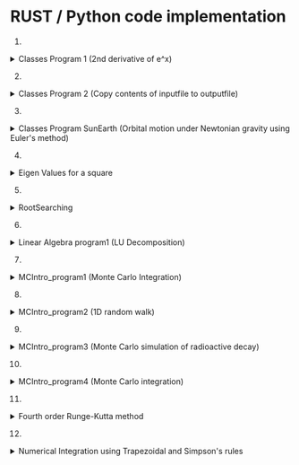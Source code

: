 # RUST / Python code implementation

1. 
<details>
<summary>Classes Program 1 (2nd derivative of e^x)</summary>


1. Input parameters : h(initial step size), x(point of eval), n (number of steps, halves of h)
2. 2 lists created : for step sizes and for corresponding values of second derivatives
3. For n iterations:
    - Compute derivative by cntral difference formula
    - Append  h and approximation to the corresponding lists
    - Half h for next iteration
4. Calculate error by computing true value and for each approximation compute relative error
5. Write step size and relative error to file

-   <details>
    <summary>RUST implementation</summary>
    <pre><code class="language-rust">
    use std::fs::File;
    use std::io::{self, Write, BufRead};
    use std::f64::consts::E;

    use std::f64;

    fn main() {
        let stdin = io::stdin();

        println!("Initial stepsize:");
        let initial_step = read_input(&stdin).trim().parse::<f64>().unwrap();

        println!("Evaluate at point x:");
        let x = read_input(&stdin).trim().parse::<f64>().unwrap();

        println!("Number of steps (stepsize will be halved each iteration):");
        let number_of_steps = read_input(&stdin).trim().parse::<usize>().unwrap();

        let (h_steps, computed_derivatives) = compute_second_derivative(number_of_steps, x, initial_step);

        write_output(&h_steps, &computed_derivatives, x).expect("Failed to write to file");
    }

    fn read_input(stdin: &io::Stdin) -> String {
        let mut line = String::new();
        stdin.lock().read_line(&mut line).unwrap();
        line
    }

    fn compute_second_derivative(n: usize, x: f64, mut h: f64) -> (Vec<f64>, Vec<f64>) {
        let mut h_steps = Vec::with_capacity(n);
        let mut computed = Vec::with_capacity(n);
        for _ in 0..n {
            h_steps.push(h);
            let deriv = (f64::exp(x + h) - 2.0 * f64::exp(x) + f64::exp(x - h)) / (h * h);
            computed.push(deriv);
            h /= 2.0;
        }
        (h_steps, computed)
    }

    fn write_output(h_steps: &Vec<f64>, computed: &Vec<f64>, x: f64) -> io::Result<()> {
        let mut file = File::create("out.dat")?;
        for (h, approx) in h_steps.iter().zip(computed.iter()) {
            let rel_error = (approx - f64::exp(x)).abs() / f64::exp(x);
            writeln!(file, "{:.6} {:12.5e}", h.log10(), rel_error.log10())?;
        }
        Ok(())
    }
    </code></pre>

    ### Output

    ![Code run](outputs/rust/classes_program1_1.png)
    ![Output file](outputs/rust/classes_program1_2.png)

    </details>

-   <details>
    <summary>Python implementation</summary>
    <pre><code class="language-python">
    def factorial(n):
        result = 1
        for i in range(2, n + 1):
            result *= i
        return result

    def exp_approx(x, terms=20):
        total = 0.0
        for k in range(terms):
            total += (x ** k) / factorial(k)
        return total

    def compute_second_derivative(n, x, h):
        h_steps = []
        computed = []
        for _ in range(n):
            h_steps.append(h)
            approx = (exp_approx(x + h) - 2 * exp_approx(x) + exp_approx(x - h)) / (h * h)
            computed.append(approx)
            h /= 2
        return h_steps, computed

    def write_output(h_steps, computed, x):
        with open("out.dat", "w") as f:
            true_val = exp_approx(x)
            for h, approx in zip(h_steps, computed):
                rel_error = abs(approx - true_val) / true_val
                f.write(f"{h:.6e} {rel_error:.5e}\n")

    initial_step = float(input("Initial stepsize: "))
    x = float(input("Evaluate at point x: "))
    number_of_steps = int(input("Number of steps: "))

    h_steps, computed = compute_second_derivative(number_of_steps, x, initial_step)
    write_output(h_steps, computed, x)
    print("Results written to out.dat")
    </code></pre>

    ### Output

    ![Code run](outputs/python/classes_program1_1.png)
    ![Output file](outputs/python/classes_program1_2.png)
    
    </details>


</details>


2. 
<details>
<summary>Classes Program 2 (Copy contents of inputfile to outputfile)</summary>


1. Take in arguments from command line : input file and output file.
2. Attempt to open the input file for reading and exit if it fails
3. Create or open the output file for writing
4. Read the input file line-by-line and write each line to the output file

-   <details>
    <summary>RUST implementation</summary>
    <pre><code class="language-rust">
    use std::env;
    use std::fs::File;
    use std::io::{self, BufRead, BufReader, Write};

    fn main() {
        let args: Vec<String> = env::args().collect();
        if args.len() != 3 {
            eprintln!("Usage: {} <infile> <outfile>", args[0]);
            std::process::exit(1);
        }
        let infile_name = &args[1];
        let outfile_name = &args[2];
        let infile = File::open(infile_name).unwrap_or_else(|_| {
            eprintln!("Oops! Could not read {}", infile_name);
            std::process::exit(1);
        });
        let reader = BufReader::new(infile);
        let mut outfile = File::create(outfile_name).unwrap_or_else(|_| {
            eprintln!("Oops! Could not open {} for writing", outfile_name);
            std::process::exit(1);
        });
        for line in reader.lines() {
            match line {
                Ok(content) => {
                    writeln!(outfile, "{}", content).unwrap();
                }
                Err(e) => {
                    eprintln!("Error reading line: {}", e);
                }
            }
        }
        println!("Copied contents from {} to {}", infile_name, outfile_name);
    }
    </code></pre>

    ### Output

    ![Code run](outputs/rust/classes_program2_1.png)
    ![Output file](outputs/rust/classes_program2_2.png)

    </details>

-   <details>
    <summary>Python implementation</summary>
    <pre><code class="language-python">
    import sys

    if len(sys.argv) != 3:
        print(f"Usage: {sys.argv[0]} <infile> <outfile>")
        sys.exit(1)

    infile_name = sys.argv[1]
    outfile_name = sys.argv[2]

    try:
        with open(infile_name, 'r') as infile:
            try:
                with open(outfile_name, 'w') as outfile:
                    for line in infile:
                        outfile.write(line)
            except IOError:
                print(f"Oops! Could not open {outfile_name} for writing")
                sys.exit(1)
    except IOError:
        print(f"Oops! Could not read {infile_name}")
        sys.exit(1)

    print(f"Copied contents from {infile_name} to {outfile_name}")
    </code></pre>

    ### Output

    ![Code run](outputs/python/classes_program2_1.png)
    ![Output file](outputs/python/classes_program2_2.png)
    
    </details>


</details>


3. 
<details>
<summary>Classes Program SunEarth (Orbital motion under Newtonian gravity using Euler's method)</summary>


1. Initialize the parameters
    - m: total simulation time
    - dt: time step
    - t0: initial tile
    - (x,y): (1.0,0.0)
    - velocity (vx, vy): (2*pi , 0)
2. Iterate over time
    - For each time step, compute new position based on current velocity
    - Update the velocity based on gravitational accelaration
3. Calculate derived values i.e. radius and speed
4. Store values at each time step: t, r, v and write them in a file

-   <details>
    <summary>RUST implementation</summary>
    <pre><code class="language-rust">
    use std::fs::File;
    use std::io::{self, Write};
    use std::f64::consts::PI;

    fn solver(m: f64, dt: f64, t0: f64) -> (Vec<f64>, Vec<f64>, Vec<f64>) {
        let num_intervals = (m / dt).round() as usize;
        println!("Time steps: {}", num_intervals);

        let mut t: Vec<f64> = Vec::with_capacity(num_intervals + 1);
        let mut x: Vec<f64> = Vec::with_capacity(num_intervals + 1);
        let mut y: Vec<f64> = Vec::with_capacity(num_intervals + 1);
        let mut vx: Vec<f64> = Vec::with_capacity(num_intervals + 1);
        let mut vy: Vec<f64> = Vec::with_capacity(num_intervals + 1);
        let mut r: Vec<f64> = Vec::with_capacity(num_intervals + 1);
        let mut v: Vec<f64> = Vec::with_capacity(num_intervals + 1);

        let pi4 = 4.0 * PI * PI;

        t.push(t0);
        x.push(1.0);
        y.push(0.0);
        vx.push(2.0 * PI);
        vy.push(0.0);
        r.push((x[0] * x[0] + y[0] * y[0]).sqrt());
        v.push((vx[0] * vx[0] + vy[0] * vy[0]).sqrt());

        for n in 0..num_intervals {
            let tn = t0 + (n as f64 + 1.0) * dt;
            t.push(tn);

            let xn = x[n] + dt * vx[n];
            let yn = y[n] + dt * vy[n];
            x.push(xn);
            y.push(yn);

            let r3 = (xn * xn + yn * yn).powf(1.5);
            let vxn = vx[n] - dt * pi4 * xn / r3;
            let vyn = vy[n] - dt * pi4 * yn / r3;
            vx.push(vxn);
            vy.push(vyn);

            v.push((vxn * vxn + vyn * vyn).sqrt());
            r.push((xn * xn + yn * yn).sqrt());
        }

        (r, v, t)
    }

    fn save_to_csv(filename: &str, t: &[f64], r: &[f64], v: &[f64]) -> io::Result<()> {
        let mut file = File::create(filename)?;
        writeln!(file, "time,radius,speed")?;
        for i in 0..t.len() {
            writeln!(file, "{:.5},{:.5},{:.5}", t[i], r[i], v[i])?;
        }
        Ok(())
    }

    fn main() {
        let m = 20.0;
        let dt = 0.01;
        let t0 = 0.0;

        let (r, v, t) = solver(m, dt, t0);

        if let Err(e) = save_to_csv("orbit.csv", &t, &r, &v) {
            eprintln!("Failed to save data: {}", e);
        } else {
            println!("Simulation complete. Output written to orbit.csv");
        }
    }
    </code></pre>

    ### Output

    ![Code run](outputs/rust/classes_sunearth_1.png)
    ![Output file](outputs/rust/classes_sunearth_2.png)

    </details>

-   <details>
    <summary>Python implementation</summary>
    <pre><code class="language-python">
    import csv

    PI = 3.141592653589793
    PI4 = 4 * PI * PI

    def solver(m, dt, t0):
        num_intervals = round(m / dt)
        print(f"Time steps: {num_intervals}")

        t = [t0]
        x = [1.0]
        y = [0.0]
        vx = [2.0 * PI]
        vy = [0.0]
        r = [(x[0]**2 + y[0]**2)**0.5]
        v = [(vx[0]**2 + vy[0]**2)**0.5]

        for n in range(num_intervals):
            tn = t0 + (n + 1) * dt
            t.append(tn)

            xn = x[n] + dt * vx[n]
            yn = y[n] + dt * vy[n]
            x.append(xn)
            y.append(yn)

            r3 = (xn**2 + yn**2)**1.5
            vxn = vx[n] - dt * PI4 * xn / r3
            vyn = vy[n] - dt * PI4 * yn / r3
            vx.append(vxn)
            vy.append(vyn)

            v.append((vxn**2 + vyn**2)**0.5)
            r.append((xn**2 + yn**2)**0.5)

        return r, v, t

    def save_to_csv(filename, t, r, v):
        with open(filename, 'w', newline='') as file:
            writer = csv.writer(file)
            writer.writerow(['time', 'radius', 'speed'])
            for i in range(len(t)):
                writer.writerow([f"{t[i]:.5f}", f"{r[i]:.5f}", f"{v[i]:.5f}"])

    m = 20.0
    dt = 0.01
    t0 = 0.0

    r, v, t = solver(m, dt, t0)

    try:
        save_to_csv("orbit.csv", t, r, v)
        print("Simulation complete. Output written to orbit.csv")
    except IOError as e:
        print(f"Failed to save data: {e}")
    </code></pre>

    ### Output

    ![Code run](outputs/python/classes_sunearth_1.png)
    ![Output file](outputs/python/classessunearth_2.png)
    
    </details>


</details>


4. 
<details>
<summary>Eigen Values for a square</summary>


1. Read input matrix of size n from user ( A matrix )
2. Decompose A matrix into an orthogonal matrix Q and upper triangular matrix R.
3. Set A  = R x Q
4. Repeat the steps 2 and 3 for a set number of times
5. Diagonal elements of A represent approximate eigenvalues

-   <details>
    <summary>RUST implementation</summary>
    <pre><code class="language-rust">
    use std::io;

    fn main() {
        println!("Enter matrix size n:");

        let mut input = String::new();
        io::stdin().read_line(&mut input).unwrap();
        let n: usize = input.trim().parse().unwrap();

        let mut matrix = vec![vec![0.0; n]; n];
        println!("Enter the matrix elements row by row:");

        for i in 0..n {
            input.clear();
            println!("Row {}:", i + 1);
            io::stdin().read_line(&mut input).unwrap();
            let row: Vec<f64> = input
                .trim()
                .split_whitespace()
                .map(|x| x.parse().unwrap())
                .collect();
            matrix[i] = row;
        }

        println!("\nMatrix:");
        for row in &matrix {
            println!("{:?}", row);
        }

        let eigenvalues = qr_algorithm(matrix, 100);
        println!("\nApproximated Eigenvalues:");
        for (i, lambda) in eigenvalues.iter().enumerate() {
            println!("lambda{} ≈ {:.6}", i + 1, lambda);
        }
    }

    fn transpose(a: &Vec<Vec<f64>>) -> Vec<Vec<f64>> {
        let n = a.len();
        let mut result = vec![vec![0.0; n]; n];
        for i in 0..n {
            for j in 0..n {
                result[j][i] = a[i][j];
            }
        }
        result
    }

    fn mat_mul(a: &Vec<Vec<f64>>, b: &Vec<Vec<f64>>) -> Vec<Vec<f64>> {
        let n = a.len();
        let mut result = vec![vec![0.0; n]; n];
        for i in 0..n {
            for j in 0..n {
                for k in 0..n {
                    result[i][j] += a[i][k] * b[k][j];
                }
            }
        }
        result
    }

    fn qr_decomposition(a: Vec<Vec<f64>>) -> (Vec<Vec<f64>>, Vec<Vec<f64>>) {
        let n = a.len();
        let mut q = vec![vec![0.0; n]; n];
        let mut r = vec![vec![0.0; n]; n];
        let mut a_t = transpose(&a);

        for i in 0..n {
            let mut v = a_t[i].clone();

            for j in 0..i {
                let dot = dot_product(&a_t[i], &q[j]);
                r[j][i] = dot;
                for k in 0..n {
                    v[k] -= dot * q[j][k];
                }
            }

            let norm = (v.iter().map(|x| x * x).sum::<f64>()).sqrt();
            for k in 0..n {
                q[i][k] = v[k] / norm;
            }
            r[i][i] = norm;
        }

        (transpose(&q), r)
    }

    fn dot_product(a: &Vec<f64>, b: &Vec<f64>) -> f64 {
        a.iter().zip(b).map(|(x, y)| x * y).sum()
    }

    fn qr_algorithm(mut a: Vec<Vec<f64>>, iterations: usize) -> Vec<f64> {
        for _ in 0..iterations {
            let (q, r) = qr_decomposition(a.clone());
            a = mat_mul(&r, &q);
        }
        (0..a.len()).map(|i| a[i][i]).collect()
    }
    </code></pre>

    ### Output

    ![Code run](outputs/rust/eigenvalues.png)

    </details>

-   <details>
    <summary>Python implementation</summary>
    <pre><code class="language-python">
    def transpose(matrix):
        return [list(row) for row in zip(*matrix)]

    def dot_product(a, b):
        return sum(x * y for x, y in zip(a, b))

    def mat_mul(a, b):
        n = len(a)
        result = [[0.0] * n for _ in range(n)]
        for i in range(n):
            for j in range(n):
                for k in range(n):
                    result[i][j] += a[i][k] * b[k][j]
        return result

    def qr_decomposition(a):
        n = len(a)
        q = [[0.0] * n for _ in range(n)]
        r = [[0.0] * n for _ in range(n)]
        a_t = transpose(a)

        for i in range(n):
            v = a_t[i][:]
            for j in range(i):
                dot = dot_product(a_t[i], q[j])
                r[j][i] = dot
                for k in range(n):
                    v[k] -= dot * q[j][k]
            norm = sum(x**2 for x in v)**0.5
            for k in range(n):
                q[i][k] = v[k] / norm
            r[i][i] = norm

        return transpose(q), r

    def qr_algorithm(a, iterations):
        for _ in range(iterations):
            q, r = qr_decomposition(a)
            a = mat_mul(r, q)
        return [a[i][i] for i in range(len(a))]

    n = int(input("Enter matrix size n: "))
    matrix = []
    print("Enter the matrix elements row by row:")
    for i in range(n):
        row = list(map(float, input(f"Row {i+1}: ").strip().split()))
        matrix.append(row)

    print("\nMatrix:")
    for row in matrix:
        print(row)

    eigenvalues = qr_algorithm(matrix, 100)

    print("\nApproximated Eigenvalues:")
    for i, lam in enumerate(eigenvalues):
        print(f"lambda{i+1} ≈ {lam:.6f}")
    </code></pre>

    ### Output

    ![Code run](outputs/python/eigenvalues.png)
    
    </details>


</details>


5. 
<details>
<summary>RootSearching</summary>

Methods:
    - Bisection Method
        1. Choose interval [a,b] such as f(a) . f(b) < 0
        2. Compute the middle point c = (a+b)/2
        3. If f(c) is close enough to 0, return c
        4. Replace either a or b dpending on sign if f(c)
        5. Repeat until tolerance or max iterations reached
    
    - Secant Method
        1. Start with 2 initial guesses x0 and x1
        2. Compute next point x2
        3. If |x2 - x1| < tolerence, return x2
        4. Set x0 = x1 and x1 = x2
        5. Repeact until convergence
    
    - Newton-Raphson Method
        1. Start with initial guess x0
        2. Compute x1
        3. If |x1 - x0| < tolerence, return x1
        4. Set x0 = x1
        5. Repeat until convergence or derivative too small

-   <details>
    <summary>RUST implementation</summary>
    <pre><code class="language-rust">
    fn func(x: f64) -> f64 {
        x.powi(3) - x - 2.0
    }

    fn func_derivative(x: f64) -> f64 {
        3.0 * x.powi(2) - 1.0
    }

    fn bisection(f: fn(f64) -> f64, mut a: f64, mut b: f64, tol: f64, nmax: usize) -> Option<f64> {
        for n in 1..=nmax {
            let c = (a + b) / 2.0;
            println!("n={}\ta={:.6}\tb={:.6}\tc={:.6}\tf(c)={:.6}", n, a, b, c, f(c));
            if f(c).abs() < tol || (b - a).abs() / 2.0 < tol {
                return Some(c);
            }

            if f(c) * f(a) > 0.0 {
                a = c;
            } else {
                b = c;
            }
        }
        None
    }

    fn secant(f: fn(f64) -> f64, mut x0: f64, mut x1: f64, tol: f64, nmax: usize) -> Option<f64> {
        for n in 1..=nmax {
            let f_x0 = f(x0);
            let f_x1 = f(x1);
            if (f_x1 - f_x0).abs() < tol {
                return None;
            }

            let x2 = x1 - f_x1 * (x1 - x0) / (f_x1 - f_x0);
            println!("n={}\tx0={:.6}\tx1={:.6}\tx2={:.6}\tf(x2)={:.6}", n, x0, x1, x2, f(x2));

            if (x2 - x1).abs() < tol {
                return Some(x2);
            }

            x0 = x1;
            x1 = x2;
        }
        None
    }

    fn newton_raphson(f: fn(f64) -> f64, f_prime: fn(f64) -> f64, mut x0: f64, tol: f64, nmax: usize) -> Option<f64> {
        for n in 1..=nmax {
            let fx = f(x0);
            let fpx = f_prime(x0);

            if fpx.abs() < tol {
                return None;
            }

            let x1 = x0 - fx / fpx;
            println!("n={}\tx0={:.6}\tx1={:.6}\tf(x1)={:.6}", n, x0, x1, f(x1));

            if (x1 - x0).abs() < tol {
                return Some(x1);
            }

            x0 = x1;
        }
        None
    }

    fn main() {
        let tol = 0.001;
        let nmax = 100;

        println!("Bisection Method");
        if let Some(root) = bisection(func, 1.0, 2.0, tol, nmax) {
            println!("Root found by Bisection: {:.6}", root);
        } else {
            println!("Bisection failed to converge");
        }

        println!("Secant Method");
        if let Some(root) = secant(func, 1.0, 2.0, tol, nmax) {
            println!("Root found by Secant: {:.6}", root);
        } else {
            println!("Secant failed to converge");
        }

        println!("Newton-Raphson Method");
        if let Some(root) = newton_raphson(func, func_derivative, 1.0, tol, nmax) {
            println!("Root found by Newton-Raphson: {:.6}", root);
        } else {
            println!("Newton-Raphson failed to converge");
        }
    }
    </code></pre>

    ### Output

    ![Code run](outputs/rust/introprogramming_RootSearching.png)

    </details>

-   <details>
    <summary>Python implementation</summary>
    <pre><code class="language-python">
    def func(x):
        return x**3 - x - 2

    def func_derivative(x):
        return 3 * x**2 - 1

    def bisection(f, a, b, tol, nmax):
        for n in range(1, nmax + 1):
            c = (a + b) / 2.0
            print(f"n={n}\ta={a:.6f}\tb={b:.6f}\tc={c:.6f}\tf(c)={f(c):.6f}")
            if abs(f(c)) < tol or abs(b - a) / 2.0 < tol:
                return c
            if f(c) * f(a) > 0:
                a = c
            else:
                b = c
        return None

    def secant(f, x0, x1, tol, nmax):
        for n in range(1, nmax + 1):
            f_x0 = f(x0)
            f_x1 = f(x1)
            if abs(f_x1 - f_x0) < tol:
                return None
            x2 = x1 - f_x1 * (x1 - x0) / (f_x1 - f_x0)
            print(f"n={n}\tx0={x0:.6f}\tx1={x1:.6f}\tx2={x2:.6f}\tf(x2)={f(x2):.6f}")
            if abs(x2 - x1) < tol:
                return x2
            x0 = x1
            x1 = x2
        return None

    def newton_raphson(f, f_prime, x0, tol, nmax):
        for n in range(1, nmax + 1):
            fx = f(x0)
            fpx = f_prime(x0)
            if abs(fpx) < tol:
                return None
            x1 = x0 - fx / fpx
            print(f"n={n}\tx0={x0:.6f}\tx1={x1:.6f}\tf(x1)={f(x1):.6f}")
            if abs(x1 - x0) < tol:
                return x1
            x0 = x1
        return None

    tol = 0.001
    nmax = 100

    print("Bisection Method")
    root_bis = bisection(func, 1.0, 2.0, tol, nmax)
    if root_bis is not None:
        print(f"Root found by Bisection: {root_bis:.6f}")
    else:
        print("Bisection failed to converge")

    print("\nSecant Method")
    root_sec = secant(func, 1.0, 2.0, tol, nmax)
    if root_sec is not None:
        print(f"Root found by Secant: {root_sec:.6f}")
    else:
        print("Secant failed to converge")

    print("\nNewton-Raphson Method")
    root_newton = newton_raphson(func, func_derivative, 1.0, tol, nmax)
    if root_newton is not None:
        print(f"Root found by Newton-Raphson: {root_newton:.6f}")
    else:
        print("Newton-Raphson failed to converge")
    </code></pre>

    ### Output

    ![Code run](outputs/python/introprogramming_RootSearching.png)
    
    </details>


</details>


6. 
<details>
<summary>Linear Algebra program1 (LU Decomposition)</summary>


1. Decompose matrix A into lower triangular matrix L and Upper triangular matrix U using Doolittle's Method (A = L.U)
2. For each column of Identity matrix I, solve L.y = b
3. Solbve U.x = y
4. Do this for all columns of I and get A^ -1
5. Multiply A and A ^ -1 to verify if you get an identity matrix

-   <details>
    <summary>RUST implementation</summary>
    <pre><code class="language-rust">
    use std::io;

    fn lu_decompose(a: &mut Vec<Vec<f64>>) -> (Vec<Vec<f64>>, Vec<Vec<f64>>) {
        let n = a.len();
        let mut l = vec![vec![0.0; n]; n];
        let mut u = a.clone();

        for i in 0..n {
            l[i][i] = 1.0;
        }

        for i in 0..n {
            for j in i..n {
                let mut sum = 0.0;
                for k in 0..i {
                    sum += l[i][k] * u[k][j];
                }
                u[i][j] -= sum;
            }

            for j in i + 1..n {
                let mut sum = 0.0;
                for k in 0..i {
                    sum += l[j][k] * u[k][i];
                }
                l[j][i] = (u[j][i] - sum) / u[i][i];
            }
        }
        (l, u)
    }

    fn lu_back_substitution(l: &Vec<Vec<f64>>, u: &Vec<Vec<f64>>, b: &Vec<f64>) -> Vec<f64> {
        let n = b.len();
        let mut y = vec![0.0; n];
        let mut x = vec![0.0; n];
        for i in 0..n {
            y[i] = b[i];
            for j in 0..i {
                y[i] -= l[i][j] * y[j];
            }
        }

        for i in (0..n).rev() {
            x[i] = y[i];
            for j in i + 1..n {
                x[i] -= u[i][j] * x[j];
            }
            x[i] /= u[i][i];
        }

        x
    }

    fn round_small_values(matrix: &mut Vec<Vec<f64>>, tolerance: f64) {
        for row in matrix.iter_mut() {
            for value in row.iter_mut() {
                if value.abs() < tolerance {
                    *value = 0.0;
                }
            }
        }
    }

    fn main() {
        let mut input = String::new();
        println!("Enter the size of the matrix (n x n):");
        io::stdin().read_line(&mut input).unwrap();
        let size: usize = input.trim().parse().unwrap();

        let mut matrix: Vec<Vec<f64>> = Vec::new();
        println!("Enter the elements of the matrix (row by row):");

        for _ in 0..size {
            input.clear();
            io::stdin().read_line(&mut input).unwrap();
            let row: Vec<f64> = input
                .trim()
                .split_whitespace()
                .map(|s| s.parse().unwrap())
                .collect();
            matrix.push(row);
        }

        let mut matrix_copy = matrix.clone();

        let (l, u) = lu_decompose(&mut matrix_copy);

        println!("LU Decomposed Matrix:");
        println!("L: {:?}", l);
        println!("U: {:?}", u);

        let mut inverse = vec![vec![0.0; size]; size];
        for i in 0..size {
            let mut b = vec![0.0; size];
            b[i] = 1.0;
            let column = lu_back_substitution(&l, &u, &b);
            for j in 0..size {
                inverse[j][i] = column[j];
            }
        }

        round_small_values(&mut inverse, 1e-6);

        println!("Inverse Matrix:");
        for row in &inverse {
            println!("{:?}", row);
        }

        let mut result = vec![vec![0.0; size]; size];
        for i in 0..size {
            for j in 0..size {
                for k in 0..size {
                    result[i][j] += matrix[i][k] * inverse[k][j];
                }
            }
        }

        round_small_values(&mut result, 1e-6);

        println!("Matrix * Inverse = Identity Matrix:");
        for row in &result {
            println!("{:?}", row);
        }
    }
    </code></pre>

    ### Output

    ![Code run](outputs/rust/linalgebra_program1.png)

    </details>

-   <details>
    <summary>Python implementation</summary>
    <pre><code class="language-python">
    def lu_decompose(a):
        n = len(a)
        l = [[0.0] * n for _ in range(n)]
        u = [row[:] for row in a]

        for i in range(n):
            l[i][i] = 1.0

        for i in range(n):
            for j in range(i, n):
                sum_ = sum(l[i][k] * u[k][j] for k in range(i))
                u[i][j] -= sum_

            for j in range(i + 1, n):
                sum_ = sum(l[j][k] * u[k][i] for k in range(i))
                l[j][i] = (u[j][i] - sum_) / u[i][i]
        
        return l, u

    def lu_back_substitution(l, u, b):
        n = len(b)
        y = [0.0] * n
        x = [0.0] * n

        for i in range(n):
            y[i] = b[i] - sum(l[i][j] * y[j] for j in range(i))

        for i in range(n - 1, -1, -1):
            x[i] = (y[i] - sum(u[i][j] * x[j] for j in range(i + 1, n))) / u[i][i]

        return x

    def round_small_values(matrix, tolerance=1e-6):
        for i in range(len(matrix)):
            for j in range(len(matrix[0])):
                if abs(matrix[i][j]) < tolerance:
                    matrix[i][j] = 0.0

    def matrix_multiply(a, b):
        n = len(a)
        result = [[0.0 for _ in range(n)] for _ in range(n)]
        for i in range(n):
            for j in range(n):
                for k in range(n):
                    result[i][j] += a[i][k] * b[k][j]
        return result

    def print_matrix(label, matrix):
        print(label)
        for row in matrix:
            print(['{:.6f}'.format(x) for x in row])
        print()

    size = int(input("Enter the size of the matrix (n x n): "))
    print("Enter the elements of the matrix row by row (space-separated):")
    matrix = []
    for _ in range(size):
        row = list(map(float, input().strip().split()))
        matrix.append(row)

    l, u = lu_decompose(matrix)
    print_matrix("L matrix:", l)
    print_matrix("U matrix:", u)

    inverse = [[0.0 for _ in range(size)] for _ in range(size)]
    for i in range(size):
        b = [0.0 for _ in range(size)]
        b[i] = 1.0
        col = lu_back_substitution(l, u, b)
        for j in range(size):
            inverse[j][i] = col[j]

    round_small_values(inverse)
    print_matrix("Inverse matrix:", inverse)

    identity = matrix_multiply(matrix, inverse)
    round_small_values(identity)
    print_matrix("Matrix * Inverse ≈ Identity:", identity)
    </code></pre>

    ### Output

    ![Code run](outputs/python/linalgebra_program1.png)
    
    </details>


</details>


7. 
<details>
<summary>MCIntro_program1 (Monte Carlo Integration)</summary>


1. Initialize a seed with current timestamp
2. Generate N random numbers in range [0,1] using Linear Congruential Generator
3. Evaluate f(x) at each random x
4. Compute the mean and variance of all function values
5. Output the estimaed integral and its vairance

-   <details>
    <summary>RUST implementation</summary>
    <pre><code class="language-rust">
    use std::env;
    use std::process;
    use std::time::{SystemTime, UNIX_EPOCH};

    fn simple_rand(seed: &mut u64) -> f64 {
        *seed = seed.wrapping_mul(1664525).wrapping_add(1013904223);
        ((*seed >> 16) & 0x7FFF) as f64 / 32768.0
    }

    fn func(x: f64) -> f64 {
        4.0 / (1.0 + x * x)
    }

    fn main() {
        let args: Vec<String> = env::args().collect();
        if args.len() != 2 {
            eprintln!("Usage: {} N", args[0]);
            process::exit(1);
        }
        let n: u64 = args[1].parse().expect("Invalid number");
        let mut sum = 0.0;
        let mut sum2 = 0.0;
        let start = SystemTime::now();
        let mut seed = start.duration_since(UNIX_EPOCH).unwrap().as_secs();
        for _ in 0..n {
            let x = simple_rand(&mut seed);
            let fx = func(x);
            sum += fx;
            sum2 += fx * fx;
        }
        let mean = sum / n as f64;
        let mean2 = sum2 / n as f64;
        let variance = mean2 - mean * mean;
        println!("Integral = {}, variance = {}", mean, variance);
    }
    </code></pre>

    ### Output

    ![Code run](outputs/rust/MCIntro_program1.png)

    </details>

-   <details>
    <summary>Python implementation</summary>
    <pre><code class="language-python">
    import sys
    import time

    def simple_rand(seed):
        seed = (seed * 1664525 + 1013904223) & 0xFFFFFFFFFFFFFFFF
        rand_val = ((seed >> 16) & 0x7FFF) / 32768.0
        return rand_val, seed

    def func(x):
        return 4.0 / (1.0 + x * x)

    if len(sys.argv) != 2:
        print(f"Usage: {sys.argv[0]} N")
        sys.exit(1)

    try:
        n = int(sys.argv[1])
    except ValueError:
        print("Invalid number")
        sys.exit(1)

    seed = int(time.time())
    sum_fx = 0.0
    sum_fx2 = 0.0

    for _ in range(n):
        x, seed = simple_rand(seed)
        fx = func(x)
        sum_fx += fx
        sum_fx2 += fx * fx

    mean = sum_fx / n
    mean2 = sum_fx2 / n
    variance = mean2 - mean * mean

    print(f"Integral = {mean}, variance = {variance}")
    </code></pre>

    ### Output

    ![Code run](outputs/python/MCIntro_program1.png)
    
    </details>


</details>


8. 
<details>
<summary>MCIntro_program2 (1D random walk)</summary>


1. Read arguments from command line for filename and nl = n(starting level)
2. Use the current time as the seed for pseudo-random generatio
3. Loop for 10 * n steps
    - Generate a random number r in range [0,n)
    - if r < nl, decrement nl, else incement nl
4. At each step t, write t, nl in the file

-   <details>
    <summary>RUST implementation</summary>
    <pre><code class="language-rust">
    use std::env;
    use std::fs::File;
    use std::io::{BufWriter, Write};
    use std::process;
    use std::time::{SystemTime, UNIX_EPOCH};

    fn simple_rand(seed: &mut u64) -> f64 {
        *seed = seed.wrapping_mul(1664525).wrapping_add(1013904223);
        ((*seed >> 16) & 0x7FFF) as f64 / 32768.0
    }

    fn main() {
        let args: Vec<String> = env::args().collect();
        if args.len() != 3 {
            eprintln!("Usage: {} filename N", args[0]);
            process::exit(1);
        }
        let filename = &args[1];
        let n: u64 = args[2].parse().expect("Invalid number");
        let file = File::create(filename).expect("Could not create file");
        let mut writer = BufWriter::new(file);
        let mut seed = SystemTime::now().duration_since(UNIX_EPOCH).unwrap().as_secs();
        let mut nl = n;
        for t in 0..10 * n {
            let r = (simple_rand(&mut seed) * n as f64).floor() as u64;
            if r < nl {
                nl -= 1;
            } else {
                nl += 1;
            }
            writeln!(writer, "{} {}", t, nl).expect("Write failed");
        }
        println!("Simulation complete. Data written to {}", filename);
    }
    </code></pre>

    ### Output

    ![Code run](outputs/rust/MCIntro_program2_1.png)
    ![Output file](outputs/rust/MCIntro_program2_2.png)

    </details>

-   <details>
    <summary>Python implementation</summary>
    <pre><code class="language-python">
    import sys
    import time

    def simple_rand(seed):
        seed = (seed * 1664525 + 1013904223) & 0xFFFFFFFFFFFFFFFF
        rand_val = ((seed >> 16) & 0x7FFF) / 32768.0
        return rand_val, seed

    def func(x):
        return 4.0 / (1.0 + x * x)

    if len(sys.argv) != 2:
        print(f"Usage: {sys.argv[0]} N")
        sys.exit(1)

    try:
        n = int(sys.argv[1])
    except ValueError:
        print("Invalid number")
        sys.exit(1)

    seed = int(time.time())
    sum_fx = 0.0
    sum_fx2 = 0.0

    for _ in range(n):
        x, seed = simple_rand(seed)
        fx = func(x)
        sum_fx += fx
        sum_fx2 += fx * fx

    mean = sum_fx / n
    mean2 = sum_fx2 / n
    variance = mean2 - mean * mean

    print(f"Integral = {mean}, variance = {variance}")
    </code></pre>

    ### Output

    ![Code run](outputs/python/MCIntro_program2_1.png)
    ![Output file](outputs/python/MCIntro_program2_2.png)
    
    
    </details>


</details>


9. 
<details>
<summary>MCIntro_program3 (Monte Carlo simulation of radioactive decay)</summary>


1. Initialize simulation parameters
    - num_particles: Total number o particles 
    - max_time: Time duration to simulate
    - num_cycles: Number of simulation runs
    - decay_prob: Probability of decay per time step
2. Run simulation of num_cycles
    - Use different seed per cycle
    - Track how many particles remain at each time step
3. In each simulation:
    - Start with num_particles
    - At each time step:
        - For each remaining particle, generate a random number
        - If it is less than or equal to decay_prob, consider it decayed
        - Update the count of remaining particles
4. Accumulate the remaining particles at each time step across all cycles
5. Average the results across cycles and write the average number of remaining particles at each time step to a file

-   <details>
    <summary>RUST implementation</summary>
    <pre><code class="language-rust">
    use std::env;
    use std::fs::File;
    use std::io::{BufWriter, Write};
    use std::process;
    use std::time::{SystemTime, UNIX_EPOCH};

    fn simple_rand(seed: &mut u64) -> f64 {
        *seed = seed.wrapping_mul(1664525).wrapping_add(1013904223);
        ((*seed >> 16) & 0x7FFF) as f64 / 32768.0
    }

    fn montecarlo(num_particles: usize, max_time: usize, decay_prob: f64, seed: &mut u64) -> Vec<usize> {
        let mut result = vec![0; max_time + 1];
        let mut remaining = num_particles;
        result[0] = remaining;
        for t in 1..max_time {
            let mut decayed = 0;
            for _ in 0..remaining {
                if simple_rand(seed) <= decay_prob {
                    decayed += 1;
                }
            }
            remaining = remaining.saturating_sub(decayed);
            result[t] = remaining;
            if remaining == 0 {
                break;
            }
        }
        result
    }

    fn main() {
        let args: Vec<String> = env::args().collect();
        if args.len() != 6 {
            eprintln!(
                "Usage: {} outfilename num_particles_init max_time num_cycles decay_prob",
                args[0]
            );
            process::exit(1);
        }
        let filename = &args[1];
        let num_particles: usize = args[2].parse().expect("Invalid num_particles");
        let max_time: usize = args[3].parse().expect("Invalid max_time");
        let num_cycles: usize = args[4].parse().expect("Invalid num_cycles");
        let decay_prob: f64 = args[5].parse().expect("Invalid decay_prob");
        let file = File::create(filename).expect("Could not create file");
        let mut writer = BufWriter::new(file);
        let mut total = vec![0usize; max_time + 1];
        let base_seed = SystemTime::now().duration_since(UNIX_EPOCH).unwrap().as_secs();
        for cycle in 0..num_cycles {
            let mut seed = base_seed + cycle as u64;
            let result = montecarlo(num_particles, max_time, decay_prob, &mut seed);
            for (i, val) in result.iter().enumerate() {
                total[i] += val;
            }
        }
        for val in total {
            writeln!(writer, "{:E}", val as f64 / num_cycles as f64).unwrap();
        }
        println!("Simulation complete. Results written to {}", filename);
    }
    </code></pre>

    ### Output

    ![Code run](outputs/rust/MCIntro_program3_1.png)
    ![Output file](outputs/rust/MCIntro_program3_2.png)

    </details>

-   <details>
    <summary>Python implementation</summary>
    <pre><code class="language-python">
    import sys
    import time

    def simple_rand(seed):
        seed[0] = (seed[0] * 1664525 + 1013904223) & 0xFFFFFFFFFFFFFFFF
        return ((seed[0] >> 16) & 0x7FFF) / 32768.0

    def montecarlo(num_particles, max_time, decay_prob, seed):
        result = [0] * (max_time + 1)
        remaining = num_particles
        result[0] = remaining
        for t in range(1, max_time):
            decayed = 0
            for _ in range(remaining):
                if simple_rand(seed) <= decay_prob:
                    decayed += 1
            remaining = max(remaining - decayed, 0)
            result[t] = remaining
            if remaining == 0:
                break
        return result

    if len(sys.argv) != 6:
        print(f"Usage: {sys.argv[0]} outfilename num_particles_init max_time num_cycles decay_prob")
        sys.exit(1)

    filename = sys.argv[1]
    num_particles = int(sys.argv[2])
    max_time = int(sys.argv[3])
    num_cycles = int(sys.argv[4])
    decay_prob = float(sys.argv[5])

    total = [0] * (max_time + 1)
    base_seed = int(time.time())

    for cycle in range(num_cycles):
        seed = [base_seed + cycle]
        result = montecarlo(num_particles, max_time, decay_prob, seed)
        for i, val in enumerate(result):
            total[i] += val

    with open(filename, "w") as f:
        for val in total:
            avg = val / num_cycles
            f.write(f"{avg:.6e}\n")

    print(f"Simulation complete. Results written to {filename}")
    </code></pre>

    ### Output

    ![Code run](outputs/python/MCIntro_program3_1.png)
    ![Output file](outputs/python/MCIntro_program3_2.png)
    
    
    </details>


</details>


10. 
<details>
<summary>MCIntro_program4 (Monte Carlo integration)</summary>

-   <details>
    <summary>RUST implementation</summary>
    <pre><code class="language-rust">
    use std::env;

    fn integrand(x: &[f64; 6]) -> f64 {
        let a = 1.0;
        let b = 0.5;
        let x2 = x.iter().map(|&xi| xi * xi).sum::<f64>();
        let xy = (x[0] - x[3]).powi(2) + (x[1] - x[4]).powi(2) + (x[2] - x[5]).powi(2);
        (-a * x2 - b * xy).exp()
    }

    fn simple_rand(seed: &mut u64) -> f64 {
        *seed = seed.wrapping_mul(1664525).wrapping_add(1013904223);
        ((*seed >> 16) & 0x7FFF) as f64 / 32768.0
    }

    fn montecarlo_integration(samples: u64, l: f64, jacobi: f64) -> (f64, f64) {
        let mut sum = 0.0;
        let mut sum2 = 0.0;
        let mut seed = 12345;
        for _ in 0..samples {
            let x: [f64; 6] = [
                -l + 2.0 * l * simple_rand(&mut seed),
                -l + 2.0 * l * simple_rand(&mut seed),
                -l + 2.0 * l * simple_rand(&mut seed),
                -l + 2.0 * l * simple_rand(&mut seed),
                -l + 2.0 * l * simple_rand(&mut seed),
                -l + 2.0 * l * simple_rand(&mut seed),
            ];
            let fx = integrand(&x);
            sum += fx;
            sum2 += fx * fx;
        }
        sum /= samples as f64;
        sum2 /= samples as f64;
        let integral = jacobi * sum;
        let sigma = jacobi * ((sum2 - sum * sum) / samples as f64).sqrt();
        (integral, sigma)
    }

    fn main() -> std::io::Result<()> {
        let args: Vec<String> = env::args().collect();
        if args.len() != 2 {
            eprintln!("Usage: {} number_of_samples", args[0]);
            std::process::exit(1);
        }
        let n: u64 = args[1].parse().expect("Invalid number of samples");
        let l = 5.0;
        let jacobi = (2.0 * l as f64).powi(6);
        println!("Running with N = {}...", n);
        let (integral, sigma) = montecarlo_integration(n, l, jacobi);
        println!("Monte Carlo result = {:10.8E}", integral);
        println!("Sigma             = {:10.8E}", sigma);
        Ok(())
    }
    </code></pre>

    ### Output

    ![Code run](outputs/rust/MCIntro_program4.png)

    </details>

-   <details>
    <summary>Python implementation</summary>
    <pre><code class="language-python">
    import sys
    import math

    def simple_rand(seed):
        seed[0] = (seed[0] * 1664525 + 1013904223) & 0xFFFFFFFFFFFFFFFF
        return ((seed[0] >> 16) & 0x7FFF) / 32768.0

    def integrand(x):
        a = 1.0
        b = 0.5
        x2 = sum(xi * xi for xi in x)
        xy = (x[0] - x[3])**2 + (x[1] - x[4])**2 + (x[2] - x[5])**2
        return math.exp(-a * x2 - b * xy)

    def montecarlo_integration(samples, l, jacobi):
        sum_fx = 0.0
        sum_fx2 = 0.0
        seed = [12345]
        for _ in range(samples):
            x = [ -l + 2 * l * simple_rand(seed) for _ in range(6) ]
            fx = integrand(x)
            sum_fx += fx
            sum_fx2 += fx * fx
        mean = sum_fx / samples
        mean2 = sum_fx2 / samples
        integral = jacobi * mean
        sigma = jacobi * math.sqrt((mean2 - mean * mean) / samples)
        return integral, sigma

    if len(sys.argv) != 2:
        print(f"Usage: {sys.argv[0]} number_of_samples")
        sys.exit(1)
    n = int(sys.argv[1])
    l = 5.0
    jacobi = (2.0 * l)**6
    integral, sigma = montecarlo_integration(n, l, jacobi)
    print(f"Monte Carlo result = {integral:10.8E}")
    print(f"Sigma             = {sigma:10.8E}")
    </code></pre>

    ### Output

    ![Code run](outputs/python/MCIntro_program4.png)
    
    
    </details>


</details>


11. 
<details>
<summary>Fourth order Runge-Kutta method</summary>


1. Take user input for f(x,y), x0, y0, h
2. Compute intermediate slopes k1, k2, k3, k4
3. Combine the slopes to compute y1 (estimates ofr y0 + h)
4. Output the result

-   <details>
    <summary>RUST implementation</summary>
    <pre><code class="language-rust">
    use std::io;
    use meval::{Expr, Context};

    fn main() {
        println!("Enter the differential equation f(x, y):");
        let mut func_str = String::new();
        io::stdin().read_line(&mut func_str).unwrap();
        let func_str = func_str.trim();

        let expr: Expr = match func_str.parse() {
            Ok(e) => e,
            Err(_) => {
                println!("Invalid expression.");
                return;
            }
        };

        let f = |x: f64, y: f64| -> f64 {
            let mut ctx = Context::new();
            ctx.var("x", x);
            ctx.var("y", y);
            expr.eval_with_context(ctx).unwrap()
        };

        let x0 = read_f64("Enter initial x (x0): ");
        let y0 = read_f64("Enter initial y (y0): ");
        let h = read_f64("Enter step size (h): ");

        let y1 = rk4(f, x0, y0, h);
        
        println!("Estimated y1 = {}", y1);
    }

    fn rk4<F>(f: F, x0: f64, y0: f64, h: f64) -> f64
    where
        F: Fn(f64, f64) -> f64,
    {
        let k1 = h * f(x0, y0);
        let k2 = h * f(x0 + h / 2.0, y0 + k1 / 2.0);
        let k3 = h * f(x0 + h / 2.0, y0 + k2 / 2.0);
        let k4 = h * f(x0 + h, y0 + k3);

        println!("k1 = {}", k1);
        println!("k2 = {}", k2);
        println!("k3 = {}", k3);
        println!("k4 = {}", k4);

        y0 + (k1 + 2.0 * k2 + 2.0 * k3 + k4) / 6.0
    }

    fn read_f64(prompt: &str) -> f64 {
        println!("{}", prompt);
        let mut input = String::new();
        io::stdin().read_line(&mut input).unwrap();
        input.trim().parse().expect("Invalid float input")
    }
    </code></pre>

    ### Output

    ![Code run](outputs/rust/rk4.png)

    </details>

-   <details>
    <summary>Python implementation</summary>
    <pre><code class="language-python">
    def rk4(f, x0, y0, h):
        k1 = h * f(x0, y0)
        k2 = h * f(x0 + h / 2, y0 + k1 / 2)
        k3 = h * f(x0 + h / 2, y0 + k2 / 2)
        k4 = h * f(x0 + h, y0 + k3)

        print(f"k1 = {k1}")
        print(f"k2 = {k2}")
        print(f"k3 = {k3}")
        print(f"k4 = {k4}")

        return y0 + (k1 + 2*k2 + 2*k3 + k4) / 6

    func_str = input("Enter the differential equation f(x, y): ").strip()

    allowed_names = {
        "x": 0,
        "y": 0,
        "sin": __import__("math").sin,
        "cos": __import__("math").cos,
        "exp": __import__("math").exp,
        "log": __import__("math").log,
        "sqrt": __import__("math").sqrt,
        "pow": pow,
    }

    def f(x, y):
        local_dict = {"x": x, "y": y}
        return eval(func_str, {"__builtins__": None}, {**allowed_names, **local_dict})

    x0 = float(input("Enter initial x (x0): "))
    y0 = float(input("Enter initial y (y0): "))
    h = float(input("Enter step size (h): "))

    y1 = rk4(f, x0, y0, h)
    print(f"Estimated y1 = {y1}")
    </code></pre>

    ### Output

    ![Code run](outputs/python/rk4.png)
    
    
    </details>


</details>


12. 
<details>
<summary>Numerical Integration using Trapezoidal and Simpson's rules</summary>


-   <details>
    <summary>RUST implementation</summary>
    <pre><code class="language-rust">
    use std::io;
    use meval::{Expr, Context};

    type Function = Box<dyn Fn(f64) -> f64>;

    struct Integrator {
        a: f64,
        b: f64,
        n: usize,
        f: Function,
    }

    impl Integrator {
        fn trapezoidal(&self) -> f64 {
            let h = (self.b - self.a) / self.n as f64;
            let mut sum = (self.f)(self.a) + (self.f)(self.b);

            for i in 1..self.n {
                let x = self.a + i as f64 * h;
                sum += 2.0 * (self.f)(x);
            }

            (h / 2.0) * sum
        }
        fn simpson(&self) -> Option<f64> {
            if self.n % 2 != 0 {
                return None;
            }

            let h = (self.b - self.a) / self.n as f64;
            let mut sum = (self.f)(self.a) + (self.f)(self.b);

            for i in 1..self.n {
                let x = self.a + i as f64 * h;
                sum += if i % 2 == 0 {
                    2.0 * (self.f)(x)
                } else {
                    4.0 * (self.f)(x)
                };
            }

            Some((h / 3.0) * sum)
        }
    }

    fn main() {
        println!("Enter the function f(x): ");
        let mut func_str = String::new();
        io::stdin().read_line(&mut func_str).unwrap();
        let func_str = func_str.trim();=

        let expr: Expr = match func_str.parse() {
            Ok(e) => e,
            Err(_) => {
                println!("Invalid expression.");
                return;
            }
        };

        let f: Function = Box::new(move |x: f64| {
            let mut ctx = Context::new();
            ctx.var("x", x);
            expr.eval_with_context(ctx.clone()).unwrap()
        });

        let a = read_f64("Enter lower limit a:");
        let b = read_f64("Enter upper limit b:");
        let n = read_usize("Enter number of intervals n:");

        let integrator = Integrator { a, b, n, f };

        println!("\nResult using Trapezoidal Rule: {}", integrator.trapezoidal());

        match integrator.simpson() {
            Some(simpson_result) => {
                println!("Result using Simpson's Rule: {}", simpson_result);
            }
            None => {
                println!("Simpson's Rule requires even n. Skipping Simpson’s Rule.");
            }
        }
    }


    fn read_f64(prompt: &str) -> f64 {
        println!("{}", prompt);
        let mut input = String::new();
        io::stdin().read_line(&mut input).unwrap();
        input.trim().parse().expect("Invalid number")
    }

    fn read_usize(prompt: &str) -> usize {
        println!("{}", prompt);
        let mut input = String::new();
        io::stdin().read_line(&mut input).unwrap();
        input.trim().parse().expect("Invalid number")
    }
    </code></pre>

    ### Output

    ![Code run](outputs/rust/trapezoidal_simpson.png)

    </details>

-   <details>
    <summary>Python implementation</summary>
    <pre><code class="language-python">
    def evaluate_function(expr, x):
        allowed_names = {'x': x, '__builtins__': None}
        return eval(expr, {"__builtins__": None}, allowed_names)

    def trapezoidal_rule(expr, a, b, n):
        h = (b - a) / n
        total = 0.5 * (evaluate_function(expr, a) + evaluate_function(expr, b))
        for i in range(1, n):
            x = a + i * h
            total += evaluate_function(expr, x)
        return total * h

    def simpson_rule(expr, a, b, n):
        if n % 2 != 0:
            raise ValueError("Simpson's rule requires an even number of intervals.")
        h = (b - a) / n
        total = evaluate_function(expr, a) + evaluate_function(expr, b)
        for i in range(1, n):
            x = a + i * h
            coeff = 4 if i % 2 != 0 else 2
            total += coeff * evaluate_function(expr, x)
        return total * h / 3

    print("Enter the function f(x) using Python syntax (e.g., x**2 + 1):")
    expr = input().strip()

    a = float(input("Enter lower limit a: "))
    b = float(input("Enter upper limit b: "))
    n = int(input("Enter number of intervals n: "))

    trapezoidal_result = trapezoidal_rule(expr, a, b, n)
    print(f"Result using Trapezoidal Rule: {trapezoidal_result}")

    if n % 2 != 0:
        print("Simpson's rule requires an even number of intervals. Skipping Simpson's Rule.")
    else:
        simpson_result = simpson_rule(expr, a, b, n)
        print(f"Result using Simpson's Rule: {simpson_result}")
    </code></pre>

    ### Output

    ![Code run](outputs/python/trapezoidal_simpson.png)
    
    
    </details>


</details>